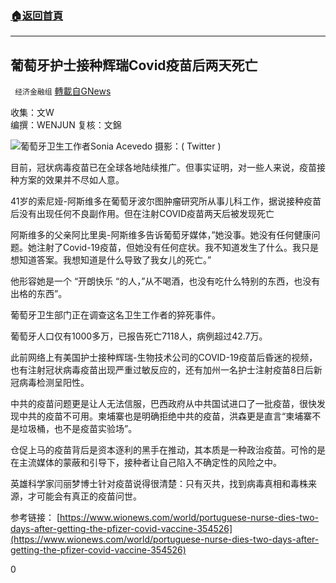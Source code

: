 ###  [:house:返回首頁](https://github.com/ourhimalayas/txt)
---

## 葡萄牙护士接种辉瑞Covid疫苗后两天死亡
` 经济金融组` [轉載自GNews](https://gnews.org/zh-hans/719505/)

收集：文W  
编撰：WENJUN 
复核：文錦

![]()![](https://gnews.org/wp-content/uploads/2021/01/1.6-3.jpg)葡萄牙卫生工作者Sonia Acevedo 摄影：( Twitter )

目前，冠状病毒疫苗已在全球各地陆续推广。但事实证明，对一些人来说，疫苗接种方案的效果并不尽如人意。

41岁的索尼娅-阿斯维多在葡萄牙波尔图肿瘤研究所从事儿科工作，据说接种疫苗后没有出现任何不良副作用。但在注射COVID疫苗两天后被发现死亡

阿斯维多的父亲阿比里奥-阿斯维多告诉葡萄牙媒体，”她没事。她没有任何健康问题。她注射了Covid-19疫苗，但她没有任何症状。我不知道发生了什么。我只是想知道答案。我想知道是什么导致了我女儿的死亡。”

他形容她是一个 “开朗快乐 “的人，”从不喝酒，也没有吃什么特别的东西，也没有出格的东西”。

葡萄牙卫生部门正在调查这名卫生工作者的猝死事件。

葡萄牙人口仅有1000多万，已报告死亡7118人，病例超过42.7万。

此前网络上有美国护士接种辉瑞-生物技术公司的COVID-19疫苗后昏迷的视频，也有注射冠状病毒疫苗出现严重过敏反应的，还有加州一名护士注射疫苗8日后新冠病毒检测呈阳性。

中共的疫苗问题更是让人无法信服，巴西政府从中共国试进口了一批疫苗，很快发现中共的疫苗不可用。柬埔寨也是明确拒绝中共的疫苗，洪森更是直言“柬埔寨不是垃圾桶，也不是疫苗实验场”。

仓促上马的疫苗背后是资本逐利的黑手在推动，其本质是一种政治疫苗。可怜的是在主流媒体的蒙蔽和引导下，接种者让自己陷入不确定性的风险之中。

英雄科学家闫丽梦博士针对疫苗说得很清楚：只有灭共，找到病毒真相和毒株来源，才可能会有真正的疫苗问世。

参考链接：
[https://www.wionews.com/world/portuguese-nurse-dies-two-days-after-getting-the-pfizer-covid-vaccine-354526](https://www.wionews.com/world/portuguese-nurse-dies-two-days-after-getting-the-pfizer-covid-vaccine-354526)

0
